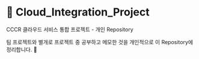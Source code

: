 # :rainbow: Cloud_Integration_Project
CCCR 클라우드 서비스 통합 프로젝트 - 개인 Repository 

팀 프로젝트와 별개로 프로젝트 중 공부하고 메모한 것을 개인적으로 이 Repository에 정리합니다. :memo:

